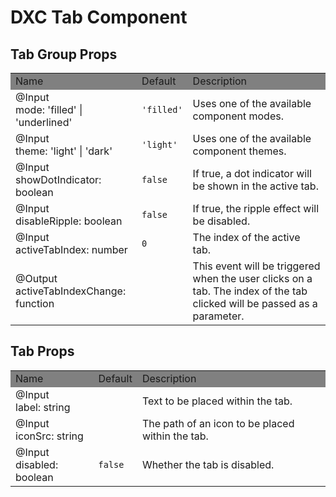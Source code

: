 # DXC Tab Component

## Tab Group Props

<table>
    <tr style="background-color: grey">
        <td>Name</td>
        <td>Default</td>
        <td>Description</td>
    </tr>
    <tr>
        <td>@Input<br>mode: 'filled' | 'underlined'</td>
        <td><code>'filled'</code></td>
        <td>Uses one of the available component modes.</td>
    </tr>
    <tr>
        <td>@Input<br>theme: 'light' | 'dark'</td>
        <td><code>'light'</code></td>
        <td>Uses one of the available component themes.</td>
    </tr>
    <tr>
        <td>@Input<br>showDotIndicator: boolean</td>
        <td><code>false</code></td>
        <td>If true, a dot indicator will be shown in the active tab.</td>
    </tr>
    <tr>
        <td>@Input<br>disableRipple: boolean</td>
        <td><code>false</code></td>
        <td>If true, the ripple effect will be disabled.</td>
    </tr>
    <tr>
        <td>@Input<br>activeTabIndex: number</td>
        <td><code>0</code></td>
        <td>The index of the active tab.</td>
    </tr>
    <tr>
        <td>@Output<br>activeTabIndexChange: function</td>
        <td></td>
        <td>This event will be triggered when the user clicks on a tab. The index of the tab clicked will be passed as a parameter.<br>
        </td>
    </tr>
</table>

## Tab Props

<table>
    <tr style="background-color: grey">
        <td>Name</td>
        <td>Default</td>
        <td>Description</td>
    </tr>
    <tr>
        <td>@Input<br>label: string</td>
        <td></td>
        <td>Text to be placed within the tab.</td>
    </tr>
    <tr>
        <td>@Input<br>iconSrc: string</td>
        <td></td>
        <td>The path of an icon to be placed within the tab.</td>
    </tr>
    <tr>
        <td>@Input<br>disabled: boolean</td>
        <td><code>false</code></td>
        <td>Whether the tab is disabled.</td>
    </tr>
</table>

